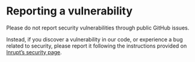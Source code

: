 # Reporting a vulnerability

Please do not report security vulnerabilities through public GitHub issues.

Instead, if you discover a vulnerability in our code, or experience a bug related to security, please report it following the instructions provided on [Inrupt’s security page](https://inrupt.com/security/).
